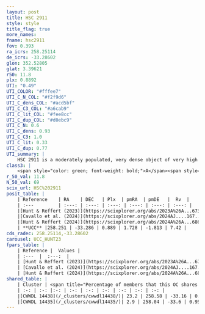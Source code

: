 ```yaml
---
layout: post
title: HSC 2911
style: style
title_flag: true
more_names: 
fname: hsc2911
fov: 0.393
ra_icrs: 258.25114
de_icrs: -33.28602
glon: 352.52805
glat: 3.39621
r50: 11.8
plx: 0.8892
UTI: "0.49"
UTI_COLOR: "#fffee7"
UTI_C_N_COL: "#f2f9d6"
UTI_C_dens_COL: "#acd5bf"
UTI_C_C3_COL: "#a6cab9"
UTI_C_lit_COL: "#fee8cc"
UTI_C_dup_COL: "#d0ebc9"
UTI_C_N: 0.6
UTI_C_dens: 0.93
UTI_C_C3: 1.0
UTI_C_lit: 0.33
UTI_C_dup: 0.77
UTI_summary: |
    HSC 2911 is a moderately populated, very dense object of very high C3 quality. It was recently reported in the literature.<br><br>This is very likely a unique object, which shares a small percentage of members with at least one previously reported entry.
class3: |
    <span style="color: green; font-weight: bold;">A</span><span style="color: green; font-weight: bold;">A</span>
r_50_val: 11.8
N_50_val: 69
scix_url: HSC%202911
posit_table: |
    | Reference    | RA    | DEC   | Plx  | pmRA  | pmDE   |  Rv  |
    | :---         | :---: | :---: | :---: | :---: | :---: | :---: |
    |[Hunt & Reffert (2023)](https://scixplorer.org/abs/2023A%26A...673A.114H) | 258.32 | -33.267 | 0.897 | 1.682 | -1.813 | -4.117 |
    |[Cavallo et al. (2024)](https://scixplorer.org/abs/2024AJ....167...12C) | 258.195 | -33.363 | 0.894 | -- | -- | -- |
    |[Hunt & Reffert (2024)](https://scixplorer.org/abs/2024A%26A...686A..42H) | 258.32 | -33.267 | 0.897 | 1.682 | -1.813 | -4.117 |
    | **UCC** |258.251 | -33.286 | 0.889 | 1.728 | -1.813 | 7.42 | 
cds_radec: 258.25114,-33.28602
carousel: UCC_HUNT23
fpars_table: |
    | Reference |  Values |
    | :---  |  :---:  |
    | [Hunt & Reffert (2023)](https://scixplorer.org/abs/2023A%26A...673A.114H) | `AV50=0.64, diffAV50=1.52, MOD50=10.108, logAge50=6.926` |
    | [Cavallo et al. (2024)](https://scixplorer.org/abs/2024AJ....167...12C) | `AV50=0.73, dMod50=9.97, logAge50=7.02, [Fe/H]50=0.16` |
    | [Hunt & Reffert (2024)](https://scixplorer.org/abs/2024A%26A...686A..42H) | `MassJ=518.383` |
shared_table: |
    | Cluster | <span title="Percentage of members that this OC shares with the ones listed">%</span>   | RA   | DEC   | Plx   | pmRA  | pmDE  | Rv | UTI |
    | :-: | :-: |:-: | :-: | :-: | :-: | :-: | :-: | :-: |
    |[CWWDL 14438](/_clusters/cwwdl14438/)| 23.2 | 258.58 | -33.16 | 0.91 | 1.78 | -1.75 | 3.82 |0.29 |
    |[CWWDL 14435](/_clusters/cwwdl14435/)| 2.9 | 258.04 | -33.6 | 0.95 | 1.46 | -1.88 | 7.3 |0.21 |
---
```

